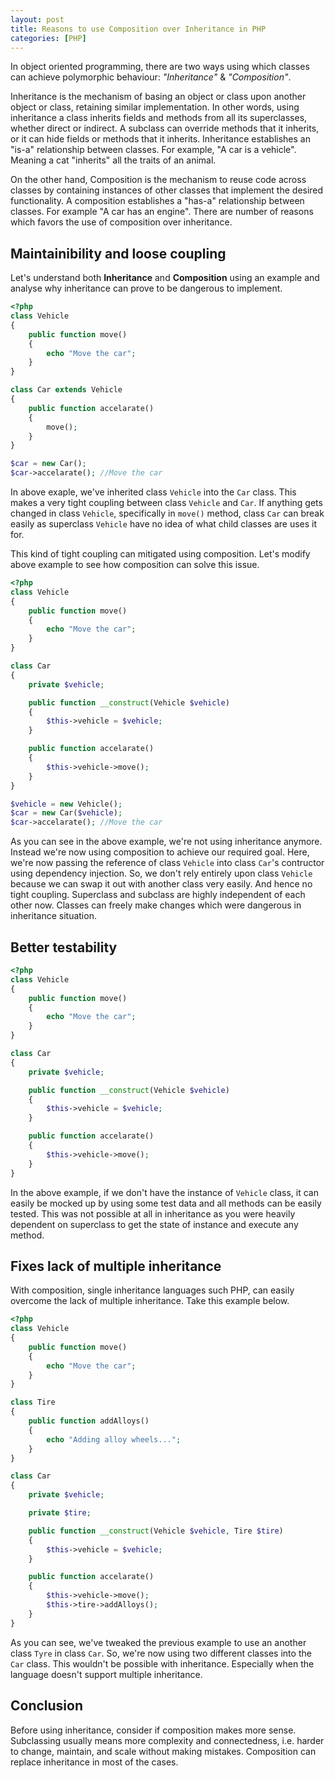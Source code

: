 ```yaml
---
layout: post
title: Reasons to use Composition over Inheritance in PHP
categories: [PHP]
---
```


In object oriented programming, there are two ways using which classes can achieve polymorphic behaviour: _"Inheritance"_ & _"Composition"_.

Inheritance is the mechanism of basing an object or class upon another object or class, retaining similar implementation. In other words, using inheritance a class inherits fields and methods from all its superclasses, whether direct or indirect. A subclass can override methods that it inherits, or it can hide fields or methods that it inherits. Inheritance establishes an "is-a" relationship between classes. For example, "A car is a vehicle". Meaning a cat "inherits" all the traits of an animal.

On the other hand, Composition is the mechanism to reuse code across classes by containing instances of other classes that implement the desired functionality. A composition establishes a "has-a" relationship between classes. For example "A car has an engine". There are number of reasons which favors the use of composition over inheritance.

## Maintainibility and loose coupling

Let's understand both **Inheritance** and **Composition** using an example and analyse why inheritance can prove to be dangerous to implement.

```php
<?php
class Vehicle
{    
    public function move()
    {
        echo "Move the car";
    }    
}

class Car extends Vehicle
{
    public function accelarate()
    {    
        move();    
    }
}

$car = new Car();
$car->accelarate(); //Move the car
```

In above exaple, we've inherited class `Vehicle` into the `Car` class. This makes a very tight coupling between class `Vehicle` and `Car`. If anything gets changed in class `Vehicle`, specifically in `move()` method, class `Car` can break easily as superclass `Vehicle` have no idea of what child classes are uses it for.

This kind of tight coupling can mitigated using composition. Let's modify above example to see how composition can solve this issue.

```php
<?php
class Vehicle
{    
    public function move()
    {
        echo "Move the car";
    }    
}

class Car
{
    private $vehicle;

    public function __construct(Vehicle $vehicle)
    {
        $this->vehicle = $vehicle;
    }

    public function accelarate()
    {    
        $this->vehicle->move();    
    }
}

$vehicle = new Vehicle();
$car = new Car($vehicle);
$car->accelarate(); //Move the car
```

As you can see in the above example, we're not using inheritance anymore. Instead we're now using composition to achieve our required goal. Here, we're now passing the reference of class `Vehicle` into class `Car`'s contructor using dependency injection. So, we don't rely entirely upon class `Vehicle` because we can swap it out with another class very easily. And hence no tight coupling. Superclass and subclass are highly independent of each other now. Classes can freely make changes which were dangerous in inheritance situation.

## Better testability

```php
<?php
class Vehicle
{    
    public function move()
    {
        echo "Move the car";
    }    
}

class Car
{
    private $vehicle;

    public function __construct(Vehicle $vehicle)
    {
        $this->vehicle = $vehicle;
    }

    public function accelarate()
    {    
        $this->vehicle->move();    
    }
}
```

In the above example, if we don't have the instance of `Vehicle` class,  it can easily be mocked up by using some test data and all methods can be easily tested. This was not possible at all in inheritance as you were heavily dependent on superclass to get the state of instance and execute any method.

## Fixes lack of multiple inheritance

With composition, single inheritance languages such PHP, can easily overcome the lack of multiple inheritance. Take this example below.

```php
<?php
class Vehicle
{    
    public function move()
    {
        echo "Move the car";
    }    
}

class Tire
{    
    public function addAlloys()
    {
        echo "Adding alloy wheels...";
    }    
}

class Car
{
    private $vehicle;

    private $tire;

    public function __construct(Vehicle $vehicle, Tire $tire)
    {
        $this->vehicle = $vehicle;
    }

    public function accelarate()
    {    
        $this->vehicle->move();    
        $this->tire->addAlloys();
    }
}
```

As you can see, we've tweaked the previous example to use an another class `Tyre` in class `Car`. So, we're now using two different classes into the `Car` class. This wouldn't be possible with inheritance. Especially when the language doesn't support multiple inheritance.

## Conclusion

Before using inheritance, consider if composition makes more sense. Subclassing usually means more complexity and connectedness, i.e. harder to change, maintain, and scale without making mistakes. Composition can replace inheritance in most of the cases.


